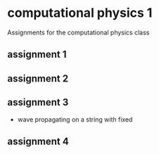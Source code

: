 # computational physics 1
Assignments for the computational physics class

## assignment 1

## assignment 2

## assignment 3

* wave propagating on a string with fixed
 
## assignment 4
